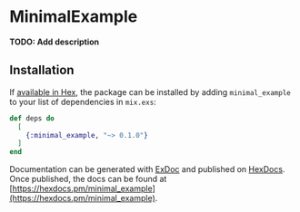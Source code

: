 # MinimalExample

**TODO: Add description**

## Installation

If [available in Hex](https://hex.pm/docs/publish), the package can be installed
by adding `minimal_example` to your list of dependencies in `mix.exs`:

```elixir
def deps do
  [
    {:minimal_example, "~> 0.1.0"}
  ]
end
```

Documentation can be generated with [ExDoc](https://github.com/elixir-lang/ex_doc)
and published on [HexDocs](https://hexdocs.pm). Once published, the docs can
be found at [https://hexdocs.pm/minimal_example](https://hexdocs.pm/minimal_example).

